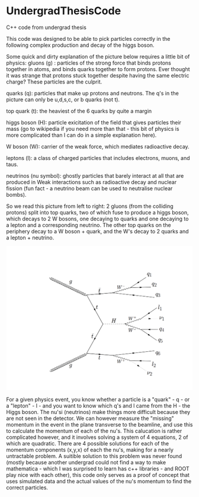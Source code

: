 # UndergradThesisCode
C++ code from undergrad thesis

This code was designed to be able to pick particles correctly in the following complex production and decay of the higgs boson.

Some quick and dirty explanation of the picture below requires a little bit of physics:
gluons (g) : particles of the strong force that binds protons together in atoms, and binds quarks together to form protons.  Ever thought it was strange that protons stuck together despite having the same electric charge?  These particles are the culprit.

quarks (q): particles that make up protons and neutrons.  The q's in the picture can only be u,d,s,c, or b quarks (not t).

top quark (t): the heaviest of the 6 quarks by quite a margin

higgs boson (H): particle exicitation of the field that gives particles their mass (go to wikipedia if you need more than that - this bit of physics is more complicated than I can do in a simple explanation here). 

W boson (W): carrier of the weak force, which mediates radioactive decay.

leptons (l): a class of charged particles that includes electrons, muons, and taus.

neutrinos (nu symbol): ghostly particles that barely interact at all that are produced in Weak interactions such as radioactive decay and nuclear fission (fun fact - a neutrino beam can be used to neutralise nuclear bombs).

So we read this picture from left to right:  2 gluons (from the colliding protons) split into top quarks, two of which fuse to produce a higgs boson, which decays to 2 W bosons, one decaying to quarks and one decaying to a lepton and a corresponding neutrino.  The other top quarks on the periphery decay to a W boson + quark, and the W's decay to 2 quarks and a lepton + neutrino.


![Alt text](ttHeasy.png?raw=true "Title")

For a given physics event, you know whether a particle is a "quark" - q - or a "lepton" - l - and you want to know which q's and l came from the H -  the Higgs boson. The nu'si (neutrinos) make things more difficult because they are not seen in the detector.  We can however measure the "missing" momentum in the event in the plane transverse to the beamline, and use this to calculate the momentum of each of the nu's.  This calucation is rather complicated however, and it involves solving a system of 4 equations, 2 of which are quadratic.  There are 4 possible solutions for each of the momentum components (x,y,x) of each the nu's, making for a nearly untractable problem. A suitible solution to this problem was never found (mostly because another undergrad could not find a way to make mathematica - which I was surprised to learn has c++ libraries - and ROOT play nice with each other), this code only serves as a proof of concept that uses simulated data and the actual values of the nu's momentum to find the correct particles.    
